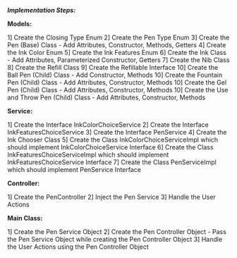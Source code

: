 ***Implementation Steps:***

**Models:**

1] Create the Closing Type Enum
2] Create the Pen Type Enum
3] Create the Pen (Base) Class - Add Attributes, Constructor, Methods, Getters
4] Create the Ink Color Enum
5] Create the Ink Features Enum
6] Create the Ink Class - Add Attributes, Parameterized Constructor, Getters
7] Create the Nib Class
8] Create the Refill Class
9] Create the Refillable Interface
10] Create the Ball Pen (Child) Class - Add Constructor, Methods
10] Create the Fountain Pen (Child) Class - Add Attributes, Constructor, Methods
10] Create the Gel Pen (Child) Class - Add Attributes, Constructor, Methods
10] Create the Use and Throw Pen (Child) Class - Add Attributes, Constructor, Methods

**Service:**

1] Create the Interface InkColorChoiceService
2] Create the Interface InkFeaturesChoiceService
3] Create the Interface PenService
4] Create the Ink Chooser Class
5] Create the Class InkColorChoiceServiceImpl which should implement InkColorChoiceService Interface
6] Create the Class InkFeaturesChoiceServiceImpl which should implement InkFeaturesChoiceService Interface
7] Create the Class PenServiceImpl which should implement PenService Interface 

**Controller:**

1] Create the PenController
2] Inject the Pen Service 
3] Handle the User Actions

**Main Class:**

1] Create the Pen Service Object
2] Create the Pen Controller Object 
    - Pass the Pen Service Object while creating the Pen Controller Object
3] Handle the User Actions using the Pen Controller Object